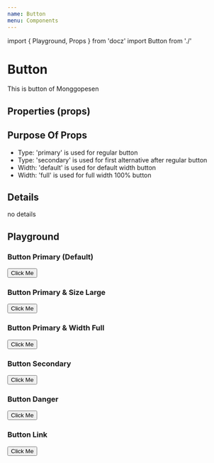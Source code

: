 ```yaml
---
name: Button
menu: Components
---
```


import { Playground, Props } from 'docz'
import Button from './'

# Button
This is button of Monggopesen

## Properties (props)
<Props of={Button} />

## Purpose Of Props
- Type: 'primary' is used for regular button
- Type: 'secondary' is used for first alternative after regular button
- Width: 'default' is used for default width button
- Width: 'full' is used for full width 100% button

## Details
no details

## Playground

### Button Primary (Default)
<Playground>
    <Button>Click Me</Button>
</Playground>

### Button Primary & Size Large
<Playground>
    <Button type="primary" size="large">Click Me</Button>
</Playground>

### Button Primary & Width Full
<Playground>
    <Button type="primary" width="full">Click Me</Button>
</Playground>

### Button Secondary
<Playground>
    <Button type="secondary">Click Me</Button>
</Playground>

### Button Danger
<Playground>
    <Button type="danger">Click Me</Button>
</Playground>

### Button Link
<Playground>
    <Button type="link">Click Me</Button>
</Playground>
